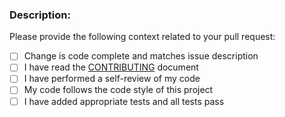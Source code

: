 ### Description:

Please provide the following context related to your pull request:
- [ ] Change is code complete and matches issue description
- [ ] I have read the [CONTRIBUTING](CONTRIBUTING.md) document
- [ ] I have performed a self-review of my code
- [ ] My code follows the code style of this project
- [ ] I have added appropriate tests and all tests pass
